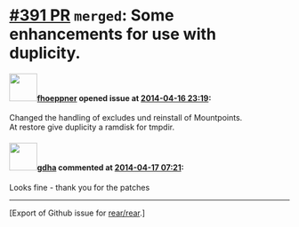 [\#391 PR](https://github.com/rear/rear/pull/391) `merged`: Some enhancements for use with duplicity.
=====================================================================================================

#### <img src="https://avatars.githubusercontent.com/u/6940052?v=4" width="50">[fhoeppner](https://github.com/fhoeppner) opened issue at [2014-04-16 23:19](https://github.com/rear/rear/pull/391):

Changed the handling of excludes und reinstall of Mountpoints.  
At restore give duplicity a ramdisk for tmpdir.

#### <img src="https://avatars.githubusercontent.com/u/888633?u=cdaeb31efcc0048d3619651aa18dd4b76e636b21&v=4" width="50">[gdha](https://github.com/gdha) commented at [2014-04-17 07:21](https://github.com/rear/rear/pull/391#issuecomment-40687905):

Looks fine - thank you for the patches

------------------------------------------------------------------------

\[Export of Github issue for
[rear/rear](https://github.com/rear/rear).\]
